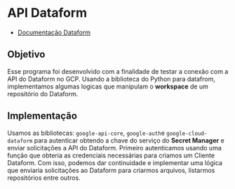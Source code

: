 # API Dataform

- [Documentação Dataform](https://cloud.google.com/python/docs/reference/dataform/latest/google.cloud.dataform_v1beta1.services.dataform.DataformAsyncClient#properties)


## Objetivo
Esse programa foi desenvolvido com a finalidade de testar a conexão com a API do Dataform no GCP. Usando a biblioteca do Python para datafrom, implementamos algumas logicas que manipulam o **workspace** de um repositório do Dataform.

## Implementação
Usamos as bibliotecas: `google-api-core`, `google-auth`e `google-cloud-dataform` para autenticar obtendo a chave do serviço do **Secret Manager** e enviar solicitações a API do Dataform. 
Primeiro autenticamos usando uma função que obteria as credenciais necessárias para criamos um Cliente Dataform. Com isso, podemos dar continuidade e implementar uma lógica que enviaria solicitações ao Dataform para criarmos arquivos, listarmos repositórios entre outros.

